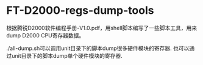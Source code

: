 # FT-D2000-regs-dump-tools
根据腾锐D2000软件编程手册-V1.0.pdf，用shell脚本编写了一些脚本工具，用来dump D2000 CPU寄存器数据。

./all-dump.sh可以调用unit目录下的脚本dump很多硬件模块的寄存器.
也可以通过unit目录下的脚本dump单个硬件模块的寄存器.
